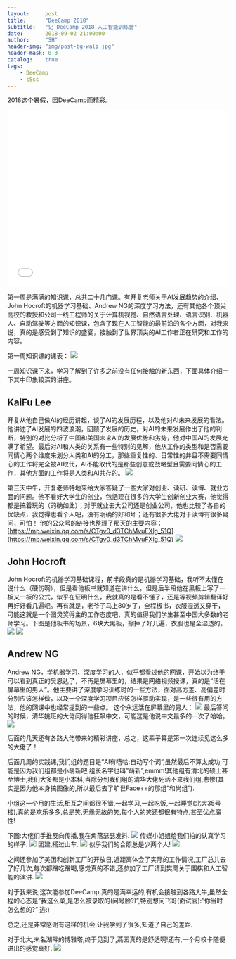 ```yaml
---
layout:     post
title:      "DeeCamp 2018"
subtitle:   "记 DeeCamp 2018 人工智能训练营"
date:       2018-09-02 21:00:00
author:     "SH"
header-img: "img/post-bg-wali.jpg"
header-mask: 0.3
catalog:    true
tags:
    - DeeCamp
    - sSss
---
```


2018这个暑假，因DeeCamp而精彩。

<iframe width="100%" height="400px"
src="/img/DeeCamp/video-group7.mp4" 
frameborder="0" allowfullscreen>
</iframe>


第一周是满满的知识课，总共二十几门课。有开复老师关于AI发展趋势的介绍、John Hocroft的机器学习基础、Andrew NG的深度学习方法，还有其他各个顶尖高校的教授和公司一线工程师的关于计算机视觉、自然语言处理、语言识别、机器人、自动驾驶等方面的知识课，包含了现在人工智能的最前沿的各个方面，对我来说，真的是感受到了知识的盛宴，接触到了世界顶尖的AI工作者正在研究和工作的内容。

第一周知识课的课表：
![](/img/DeeCamp/01.jpg)

一周知识课下来，学习了解到了许多之前没有任何接触的新东西，下面具体介绍一下其中印象较深的讲座。

## KaiFu Lee
开复从他自己做AI的经历讲起，谈了AI的发展历程，以及他对AI未来发展的看法。他讲述了AI发展的四波浪潮，回顾了发展的历史，对AI的未来发展作出了他的判断，特别的对比分析了中国和美国未来AI的发展优势和劣势，他对中国AI的发展充满了希望。最后对AI和人类的关系有一些特别的见解，他从工作的类型和是否需要同情心两个维度来划分人类和AI的分工，那些重复性的、日常性的并且不需要同情心的工作将完全被AI取代，AI不能取代的是那些创意或战略型且需要同情心的工作，其他方面的工作将是人类和AI共存的。
![](/img/DeeCamp/02.jpg)

第三天中午，开复老师特地来给大家答疑了一些大家对创业、读研、读博、就业方面的问题。他不看好大学生的创业，包括现在很多的大学生创新创业大赛，他觉得都是搞着玩的（的确如此）；对于就业去大公司还是创业公司，他也比较了各自的优缺点，我觉得也看个人吧，没有明确的好和坏；还有很多大佬对于读博有很多疑问，可怕！
他的公众号的链接也整理了那天的主要内容：[https://mp.weixin.qq.com/s/CTgv0_d3TChMvuFXlg_51Q](https://mp.weixin.qq.com/s/CTgv0_d3TChMvuFXlg_51Q)
![](/img/DeeCamp/03.jpg)

## John Hocroft
John Hocroft的机器学习基础课程，前半段真的是机器学习基础，我听不太懂在说什么（硬伤啊），但是看他板书就知道在讲什么，但是后半段他在黑板上写了一板又一板的公式，似乎在证明什么，我就真的是看不懂了，还是等视频剪辑翻译好再好好看几遍吧。再有就是，老爷子马上80岁了，全程板书，衣服湿透又穿干，可能这就是一个图灵奖得主的工作态度吧，真的值得我们学生甚至中国大多数的老师学习。下图是他板书的场景，6块大黑板，擦掉了好几遍，衣服也是全湿透的。
![](/img/DeeCamp/04.jpg)
![](/img/DeeCamp/05.jpg)

## Andrew NG
Andrew NG，学机器学习、深度学习的人，似乎都看过他的网课，开始以为终于可以看到真正的吴恩达了，不再是屏幕里的，结果是网络视频授课，真的是“活在屏幕里的男人”。他主要讲了深度学习训练时的一些方法，面对高方差、高偏差时分别应该怎样做，以及一个深度学习项目应该怎样驱动实现，是一些很有用的方法，他的网课中也经常提到的一些点。
这个永远活在屏幕里的男人：
![](/img/DeeCamp/06.jpg)
最后答问的时候，清华姚班的大佬问得他狂飙中文，可能这是他说中文最多的一次了哈哈。
![](/img/DeeCamp/07.jpg)

后面的几天还有各路大佬带来的精彩讲座，总之，这辈子算是第一次连续见这么多的大佬了！

后面几周的实践课,我们组的题目是”AI有嘻哈:自动写个词”,虽然最后不算太成功,可能是因为我们组都是小萌新吧,组长名字也叫”萌新”,emmm!其他组有清北的硕士甚至博士,我们大多都是小本科,当除分到我们组的清华大佬死活不来我们组,悲惨(其实是因为他本身搞图像的,所以最后去了旷世Face++的那组”和尚组”).

小组这一个月的生活,相互之间都很不错,一起学习,一起吃饭,一起睡觉(北大35号楼),真的是欢乐多多,总是笑,无缘无故的笑,每个人的笑还都很有特点,甚至优点魔性!

下图:大佬们手推反向传播,我在角落瑟瑟发抖.
![](/img/DeeCamp/09.jpg)
传媒小姐姐给我们拍的认真学习的样子.
![](/img/DeeCamp/10.jpg)
团建,搭过山车.
![](/img/DeeCamp/13.jpg)
似乎我们的合照总是少两个人!
![](/img/DeeCamp/15.jpg)

之间还参加了美团和创新工厂的开放日,近距离体会了实际的工作情况,工厂总共去了好几次,每次都蹭吃蹭喝,感觉真的不错,还参加了工厂请到樊麾关于围棋和人工智能的演讲.
![](/img/DeeCamp/12.jpg)

对于我来说,这次能参加DeeCamp,真的是满幸运的,有机会接触到各路大牛,虽然全程的心态是”我这么菜,是怎么被录取的(问号脸?)”,特别想问飞哥(面试官):”你当时怎么想的?” 逃:)

总之,还是非常感谢有这样的机会,让我学到了很多,知道了自己的差距.

对于北大,未名湖畔的博雅塔,终于见到了,燕园真的是舒适啊!还有,一个月校卡随便进出的感觉真好.
![](/img/DeeCamp/19.jpg)